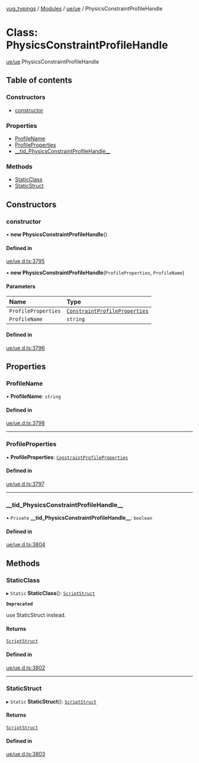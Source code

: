 [yug_typings](../README.md) / [Modules](../modules.md) / [ue/ue](../modules/ue_ue.md) / PhysicsConstraintProfileHandle

# Class: PhysicsConstraintProfileHandle

[ue/ue](../modules/ue_ue.md).PhysicsConstraintProfileHandle

## Table of contents

### Constructors

- [constructor](ue_ue.PhysicsConstraintProfileHandle.md#constructor)

### Properties

- [ProfileName](ue_ue.PhysicsConstraintProfileHandle.md#profilename)
- [ProfileProperties](ue_ue.PhysicsConstraintProfileHandle.md#profileproperties)
- [\_\_tid\_PhysicsConstraintProfileHandle\_\_](ue_ue.PhysicsConstraintProfileHandle.md#__tid_physicsconstraintprofilehandle__)

### Methods

- [StaticClass](ue_ue.PhysicsConstraintProfileHandle.md#staticclass)
- [StaticStruct](ue_ue.PhysicsConstraintProfileHandle.md#staticstruct)

## Constructors

### constructor

• **new PhysicsConstraintProfileHandle**()

#### Defined in

[ue/ue.d.ts:3795](https://github.com/YugMetaverse/yug_typings/blob/25cad34/ue/ue.d.ts#L3795)

• **new PhysicsConstraintProfileHandle**(`ProfileProperties`, `ProfileName`)

#### Parameters

| Name | Type |
| :------ | :------ |
| `ProfileProperties` | [`ConstraintProfileProperties`](ue_ue.ConstraintProfileProperties.md) |
| `ProfileName` | `string` |

#### Defined in

[ue/ue.d.ts:3796](https://github.com/YugMetaverse/yug_typings/blob/25cad34/ue/ue.d.ts#L3796)

## Properties

### ProfileName

• **ProfileName**: `string`

#### Defined in

[ue/ue.d.ts:3798](https://github.com/YugMetaverse/yug_typings/blob/25cad34/ue/ue.d.ts#L3798)

___

### ProfileProperties

• **ProfileProperties**: [`ConstraintProfileProperties`](ue_ue.ConstraintProfileProperties.md)

#### Defined in

[ue/ue.d.ts:3797](https://github.com/YugMetaverse/yug_typings/blob/25cad34/ue/ue.d.ts#L3797)

___

### \_\_tid\_PhysicsConstraintProfileHandle\_\_

• `Private` **\_\_tid\_PhysicsConstraintProfileHandle\_\_**: `boolean`

#### Defined in

[ue/ue.d.ts:3804](https://github.com/YugMetaverse/yug_typings/blob/25cad34/ue/ue.d.ts#L3804)

## Methods

### StaticClass

▸ `Static` **StaticClass**(): [`ScriptStruct`](ue_ue.ScriptStruct.md)

**`Deprecated`**

use StaticStruct instead.

#### Returns

[`ScriptStruct`](ue_ue.ScriptStruct.md)

#### Defined in

[ue/ue.d.ts:3802](https://github.com/YugMetaverse/yug_typings/blob/25cad34/ue/ue.d.ts#L3802)

___

### StaticStruct

▸ `Static` **StaticStruct**(): [`ScriptStruct`](ue_ue.ScriptStruct.md)

#### Returns

[`ScriptStruct`](ue_ue.ScriptStruct.md)

#### Defined in

[ue/ue.d.ts:3803](https://github.com/YugMetaverse/yug_typings/blob/25cad34/ue/ue.d.ts#L3803)
